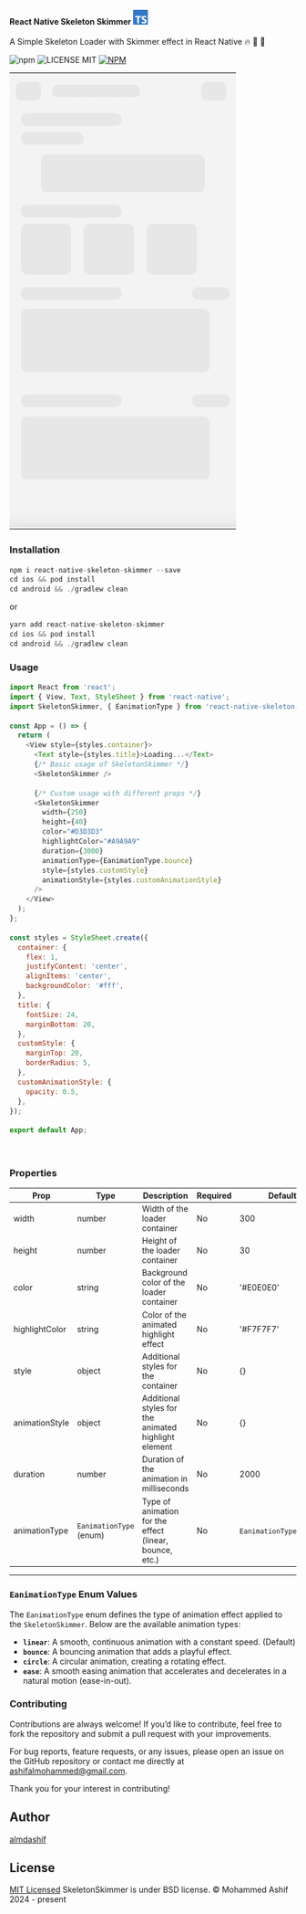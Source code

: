 #### React Native Skeleton Skimmer <img src="src/Images/tsLogo.png" alt="TS" width="26" />

A Simple  Skeleton Loader with Skimmer effect in React Native  :fire: :rocket: :star2:

![npm](https://img.shields.io/npm/v/react-native-skeleton-skimmer) ![LICENSE MIT](https://img.shields.io/badge/license-MIT-brightgreen.svg)   [![NPM](https://static.npmjs.com/b0f1a8318363185cc2ea6a40ac23eeb2.png)](https://www.npmjs.com/package/react-native-skeleton-skimmer/)



![Loading Animation](src/Images/skimmer.gif)


### Installation
```js
npm i react-native-skeleton-skimmer --save
cd ios && pod install
cd android && ./gradlew clean
```
or
```js
yarn add react-native-skeleton-skimmer
cd ios && pod install
cd android && ./gradlew clean
```
### Usage
```js
import React from 'react';
import { View, Text, StyleSheet } from 'react-native';
import SkeletonSkimmer, { EanimationType } from 'react-native-skeleton-skimmer';

const App = () => {
  return (
    <View style={styles.container}>
      <Text style={styles.title}>Loading...</Text>
      {/* Basic usage of SkeletonSkimmer */}
      <SkeletonSkimmer />

      {/* Custom usage with different props */}
      <SkeletonSkimmer
        width={250}
        height={40}
        color="#D3D3D3"
        highlightColor="#A9A9A9"
        duration={3000}
        animationType={EanimationType.bounce}
        style={styles.customStyle}
        animationStyle={styles.customAnimationStyle}
      />
    </View>
  );
};

const styles = StyleSheet.create({
  container: {
    flex: 1,
    justifyContent: 'center',
    alignItems: 'center',
    backgroundColor: '#fff',
  },
  title: {
    fontSize: 24,
    marginBottom: 20,
  },
  customStyle: {
    marginTop: 20,
    borderRadius: 5,
  },
  customAnimationStyle: {
    opacity: 0.5,
  },
});

export default App;

 

```


### Properties
|Prop	|Type	|Description	|Required	|Default|
| ----------------------- | --- | ------- | --- | ------------------------------------------------------------------------------------------------------------------------------------------------------------------------------- |
|width	| number|	Width of the loader container	|No	|300|
|height|	number|	Height of the loader container	|No	|30|
|color	|string	|Background color of the loader container|	No	|'#E0E0E0'|
|highlightColor|	string|	Color of the animated highlight effect	|No|	'#F7F7F7'|
|style	|object|	Additional styles for the container|	No|	{}|
|animationStyle	|object	|Additional styles for the animated highlight element|	No	|{}|
|duration	|number|	Duration of the animation in milliseconds	|No|	2000|
|animationType	|`EanimationType` (enum)|	Type of animation for the effect (linear, bounce, etc.)|	No	|`EanimationType.linear` |
---

### `EanimationType` Enum Values

The `EanimationType` enum defines the type of animation effect applied to the `SkeletonSkimmer`. Below are the available animation types:

- **`linear`**: A smooth, continuous animation with a constant speed. (Default)
- **`bounce`**: A bouncing animation that adds a playful effect.
- **`circle`**: A circular animation, creating a rotating effect.
- **`ease`**: A smooth easing animation that accelerates and decelerates in a natural motion (ease-in-out).

### Contributing

Contributions are always welcome! If you’d like to contribute, feel free to fork the repository and submit a pull request with your improvements.

For bug reports, feature requests, or any issues, please open an issue on the GitHub repository or contact me directly at ashifalmohammed@gmail.com.

Thank you for your interest in contributing!



## Author
[almdashif](https://github.com/almdashif)

## License
[MIT Licensed](https://github.com/almdashif/react-native-skeleton-skimmer/blob/main/LICENSE) SkeletonSkimmer is under BSD license. © Mohammed Ashif  2024 - present






















